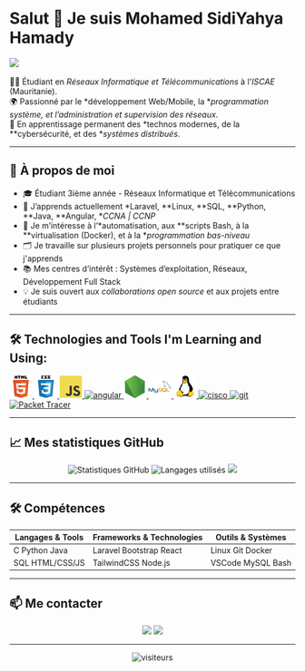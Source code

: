 # Salut 👋 Je suis Mohamed SidiYahya Hamady

![](https://github.com/halfrost/halfrost/blob/master/icons/header_1.png)

👨‍💻 Étudiant en *Réseaux Informatique et Télécommunications* à l'*ISCAE* (Mauritanie).  
🌍 Passionné par le *développement Web/Mobile, la **programmation système, et l’administration et supervision des réseaux*.  
🎯 En apprentissage permanent des *technos modernes, de la **cybersécurité, et des **systèmes distribués*.

---

## 🚀 À propos de moi

* 🎓 Étudiant 3ième année - Réseaux Informatique et Télécommunications
* 🧠 J’apprends actuellement *Laravel, **Linux, **SQL, **Python, **Java, **Angular, **CCNA | CCNP*
* 🔧 Je m’intéresse à l’*automatisation, aux **scripts Bash, à la **virtualisation (Docker), et à la **programmation bas-niveau*
* 🗂 Je travaille sur plusieurs projets personnels pour pratiquer ce que j'apprends
* 📚 Mes centres d’intérêt : Systèmes d’exploitation, Réseaux, Développement Full Stack
* 💡 Je suis ouvert aux *collaborations open source* et aux projets entre étudiants

---

<h2 align="left">🛠 Technologies and Tools I'm Learning and Using:</h2>
<p align="left">
  <a href="https://www.w3.org/html/" target="_blank"> <img src="https://raw.githubusercontent.com/devicons/devicon/master/icons/html5/html5-original-wordmark.svg" alt="html5" width="40" height="40"/> </a>
  <a href="https://www.w3schools.com/css/" target="_blank"> <img src="https://raw.githubusercontent.com/devicons/devicon/master/icons/css3/css3-original-wordmark.svg" alt="css3" width="40" height="40"/> </a>
  <a href="https://developer.mozilla.org/en-US/docs/Web/JavaScript" target="_blank"> <img src="https://raw.githubusercontent.com/devicons/devicon/master/icons/javascript/javascript-original.svg" alt="javascript" width="40" height="40"/> </a>
  <a href="https://angular.io/" target="_blank"> <img src="https://angular.io/assets/images/logos/angular/angular.svg" alt="angular" width="40" height="40"/> </a>
  <a href="https://nodejs.org/" target="_blank"> <img src="https://raw.githubusercontent.com/devicons/devicon/master/icons/nodejs/nodejs-original.svg" alt="nodejs" width="40" height="40"/> </a>
  <a href="https://www.mysql.com/" target="_blank"> <img src="https://raw.githubusercontent.com/devicons/devicon/master/icons/mysql/mysql-original-wordmark.svg" alt="mysql" width="40" height="40"/> </a>
  <a href="https://www.linux.org/" target="_blank"> <img src="https://raw.githubusercontent.com/devicons/devicon/master/icons/linux/linux-original.svg" alt="linux" width="40" height="40"/> </a>
  <a href="https://www.cisco.com/" target="_blank"> <img src="https://www.vectorlogo.zone/logos/cisco/cisco-icon.svg" alt="cisco" width="40" height="40"/> </a>
  <a href="https://git-scm.com/" target="_blank"> <img src="https://www.vectorlogo.zone/logos/git-scm/git-scm-icon.svg" alt="git" width="40" height="40"/> </a>
  <a href="https://www.packettracer.net/" target="_blank"> <img src="https://img.icons8.com/?size=100&id=XEnbmdky0kzu&format=png" alt="Packet Tracer" width="40" height="40"/> </a>
</p>

---

## 📈 Mes statistiques GitHub

<p align="center">
  <img src="https://github-readme-stats.vercel.app/api?username=tonpseudo&show_icons=true&theme=tokyonight" alt="Statistiques GitHub"/>
  <img src="https://github-readme-stats.vercel.app/api/top-langs/?username=tonpseudo&layout=compact&theme=tokyonight" alt="Langages utilisés"/>
  <img src="https://github-profile-trophy.vercel.app/?username=tonpseudo&theme=darkhub&column=3&margin-w=15&margin-h=15" />
</p>

---

## 🛠 Compétences

| Langages & Tools  | Frameworks & Technologies | Outils & Systèmes  |
|-------------------|----------------------------|--------------------|
| C Python Java | Laravel Bootstrap React | Linux Git Docker |
| SQL HTML/CSS/JS | TailwindCSS Node.js | VSCode MySQL Bash |

---

## 📫 Me contacter

<p align="center">
  <a href="mailto:msidiyahyahamady@gmail.com"><img src="https://cdn-icons-png.flaticon.com/128/15047/15047587.png"/></a>
  <a href="https://www.linkedin.com/in/mohamedsidiyahyahamady"><img src="https://cdn-icons-png.flaticon.com/128/3536/3536505.png"/></a>
</p>

---

<p align="center">
  <img src="https://visitor-badge.laobi.icu/badge?page_id=tonpseudo.tonpseudo" alt="visiteurs">
</p>
